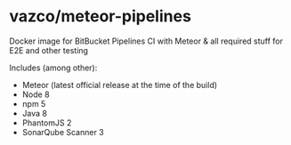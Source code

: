 # vazco/meteor-pipelines

Docker image for BitBucket Pipelines CI with Meteor & all required stuff for E2E and other testing

Includes (among other):

- Meteor (latest official release at the time of the build)
- Node 8
- npm 5
- Java 8
- PhantomJS 2
- SonarQube Scanner 3
